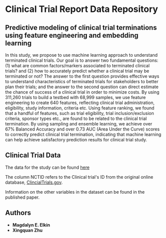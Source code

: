 # Clinical Trial Report Data Repository

## Predictive modeling of clinical trial terminations using feature engineering and embedding learning

In this study, we propose to use machine learning approach to understand terminated clinical trials. Our goal is to answer two fundamental questions: (1) what are common factors/markers associated to terminated clinical trials? and (2) how to accurately predict whether a clinical trial may be terminated or not? The answer to the first question provides effective ways to understand characteristics of terminated trials for stakeholders to better plan their trials; and the answer to the second question can direct estimate the chance of success of a clinical trial in order to minimize costs. By using 311,260 trials to build a testbed with 68,999 samples, we use feature engineering to create 640 features, reflecting clinical trial administration, eligibility, study information, criteria etc. Using feature ranking, we found that a handful of features, such as trial eligibility, trial inclusion/exclusion criteria, sponsor types etc., are found to be related to the clinical trial termination. By using sampling and ensemble learning, we achieve over 67% Balanced Accuracy and over 0.73 AUC (Area Under the Curve) scores to correctly predict clinical trial termination, indicating that machine learning can help achieve satisfactory prediction results for clinical trial study.

## Clinical Trial Data

The data for the study can be found [here](Data/ClinicalTrialTerminations.csv) 

The column NCTID refers to the Clinical trial's ID from the original online database, [ClincialTrials.gov](https://clinicaltrials.gov/). 

Information on the other variables in the dataset can be found in the published paper. 


## Authors

* **Magdalyn E. Elkin** 
* **Xingquan Zhu** 




